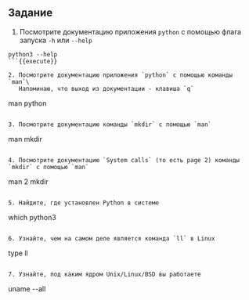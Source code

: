 ## Задание

1. Посмотрите документацию приложения `python` с помощью флага запуска `-h` или `--help`
```
python3 --help
```{{execute}}

2. Посмотрите документацию приложения `python` с помощью команды `man`\
   Напоминаю, что выход из документации - клавиша `q`
```
man python
```{{execute}}

3. Посмотрите документацию команды `mkdir` с помощью `man`
```
man mkdir
```{{execute}}

4. Посмотрите документацию `System calls` (то есть page 2) команды `mkdir` с помощью `man`
```
man 2 mkdir
```{{execute}}

5. Найдите, где установлен Python в системе
```
which python3
```{{execute}}

6. Узнайте, чем на самом деле является команда `ll` в Linux
```
type ll
```{{execute}}

7. Узнайте, под каким ядром Unix/Linux/BSD вы работаете
```
uname --all
```{{execute}}